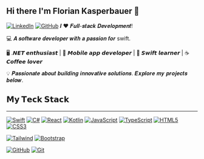 ## Hi there I'm Florian Kasperbauer 👋
[![LinkedIn](https://img.shields.io/badge/LinkedIn-000000?style=for-the-badge&logo=linkedin&logoColor=white)](https://www.linkedin.com/in/florianka) [![GitHub](https://img.shields.io/badge/GitHub-000000?style=for-the-badge&logo=github&logoColor=white)](https://github.com/kasperFlo)
𝑰 ❤️ 𝑭𝒖𝒍𝒍-𝒔𝒕𝒂𝒄𝒌 𝑫𝒆𝒗𝒆𝒍𝒐𝒑𝒎𝒆𝒏𝒕!

💻 𝑨 𝒔𝒐𝒇𝒕𝒘𝒂𝒓𝒆 𝒅𝒆𝒗𝒆𝒍𝒐𝒑𝒆𝒓 𝒘𝒊𝒕𝒉 𝒂 𝒑𝒂𝒔𝒔𝒊𝒐𝒏 𝒇𝒐𝒓 swift.

🖥️ .𝙉𝙀𝙏 𝙚𝙣𝙩𝙝𝙪𝙨𝙞𝙖𝙨𝙩 | 📱 𝙈𝙤𝙗𝙞𝙡𝙚 𝙖𝙥𝙥 𝙙𝙚𝙫𝙚𝙡𝙤𝙥𝙚𝙧 |  🍎 𝙎𝙬𝙞𝙛𝙩 𝙡𝙚𝙖𝙧𝙣𝙚𝙧 | ☕️ 𝘾𝙤𝙛𝙛𝙚𝙚 𝙡𝙤𝙫𝙚𝙧

💡 𝑷𝒂𝒔𝒔𝒊𝒐𝒏𝒂𝒕𝒆 𝒂𝒃𝒐𝒖𝒕 𝒃𝒖𝒊𝒍𝒅𝒊𝒏𝒈 𝒊𝒏𝒏𝒐𝒗𝒂𝒕𝒊𝒗𝒆 𝒔𝒐𝒍𝒖𝒕𝒊𝒐𝒏𝒔. 𝑬𝒙𝒑𝒍𝒐𝒓𝒆 𝒎𝒚 𝒑𝒓𝒐𝒋𝒆𝒄𝒕𝒔 𝒃𝒆𝒍𝒐𝒘.

## 𝗠𝘆 𝗧𝗲𝗰𝗸 𝗦𝘁𝗮𝗰𝗸
---
[![Swift](https://img.shields.io/badge/Swift-F54A2A?style=for-the-badge&logo=swift&logoColor=white)]() [![C#](https://img.shields.io/badge/C%23-239120?style=for-the-badge&logo=c-sharp&logoColor=white)]()
[![React](https://img.shields.io/badge/React-20232A?style=for-the-badge&logo=react&logoColor=61DAFB)]() [![Kotlin](https://img.shields.io/badge/Kotlin-0095D5?style=for-the-badge&logo=kotlin&logoColor=white)]() [![JavaScript](https://img.shields.io/badge/JavaScript-F7DF1E?style=for-the-badge&logo=javascript&logoColor=black)]() [![TypeScript](https://img.shields.io/badge/TypeScript-007ACC?style=for-the-badge&logo=typescript&logoColor=white)]() [![HTML5](https://img.shields.io/badge/HTML5-E34F26?style=for-the-badge&logo=html5&logoColor=white)]() [![CSS3](https://img.shields.io/badge/CSS3-1572B6?style=for-the-badge&logo=css3&logoColor=white)]()

[![Tailwind](https://img.shields.io/badge/Tailwind_CSS-38B2AC?style=for-the-badge&logo=tailwind-css&logoColor=white)]() [![Bootstrap](https://img.shields.io/badge/Bootstrap-563D7C?style=for-the-badge&logo=bootstrap&logoColor=white)]()

[![GitHub](https://img.shields.io/badge/GitHub-100000?style=for-the-badge&logo=github&logoColor=white)]() [![Git](https://img.shields.io/badge/Git-F05032?style=for-the-badge&logo=git&logoColor=white)]()
